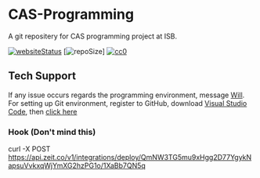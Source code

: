 # CAS-Programming

A git repositery for CAS programming project at ISB. 

[![websiteStatus](https://img.shields.io/website?down_message=Down&label=Website&up_color=blue&up_message=Up&url=https%3A%2F%2Fcas-programming.now.sh%2F)](https://cas-programming.now.sh/)
[![repoSize](https://img.shields.io/github/repo-size/616659/CAS-Programming?color=lightblue)]
[![cc0](https://img.shields.io/github/license/616659/CAS-Programming?color=lightgrey&label=License)](https://github.com/616659/CAS-Programming/blob/master/LICENSE) 

## Tech Support 
If any issue occurs regards the programming environment, message [Will](https://www.facebook.com/will.mefmg.9). 
For setting up Git environment, register to GitHub, download [Visual Studio Code](https://code.visualstudio.com/), then [click here](https://drive.google.com/file/d/1dGC4mo08EoykKVhqnBuuDi4vChA0Scvd/view?usp=sharing)

### Hook (Don't mind this)
curl -X POST https://api.zeit.co/v1/integrations/deploy/QmNW3TG5mu9xHgg2D77YgykNapsuVvkxqWjYmXG2hzPG1o/1XaBb7QN5q
